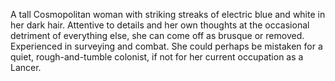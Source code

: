 A tall Cosmopolitan woman with striking streaks of electric blue and white in her dark hair. Attentive to details and her own thoughts at the occasional detriment of everything else, she can come off as brusque or removed. Experienced in surveying and combat. She could perhaps be mistaken for a quiet, rough-and-tumble colonist, if not for her current occupation as a Lancer.
